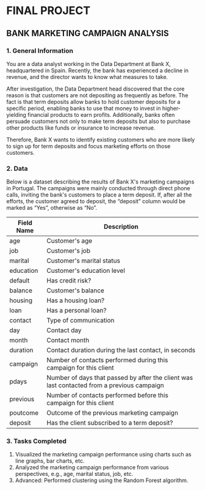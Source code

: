# FINAL PROJECT

## BANK MARKETING CAMPAIGN ANALYSIS

### 1. General Information

You are a data analyst working in the Data Department at Bank X, headquartered in Spain. Recently, the bank has experienced a decline in revenue, and the director wants to know what measures to take.

After investigation, the Data Department head discovered that the core reason is that customers are not depositing as frequently as before. The fact is that term deposits allow banks to hold customer deposits for a specific period, enabling banks to use that money to invest in higher-yielding financial products to earn profits. Additionally, banks often persuade customers not only to make term deposits but also to purchase other products like funds or insurance to increase revenue.

Therefore, Bank X wants to identify existing customers who are more likely to sign up for term deposits and focus marketing efforts on those customers.

### 2. Data

Below is a dataset describing the results of Bank X's marketing campaigns in Portugal. The campaigns were mainly conducted through direct phone calls, inviting the bank's customers to place a term deposit. If, after all the efforts, the customer agreed to deposit, the “deposit” column would be marked as “Yes”, otherwise as “No”.

| Field Name | Description |
|------------|-------------|
| age        | Customer's age |
| job        | Customer's job |
| marital    | Customer's marital status |
| education  | Customer's education level |
| default    | Has credit risk? |
| balance    | Customer's balance |
| housing    | Has a housing loan? |
| loan       | Has a personal loan? |
| contact    | Type of communication |
| day        | Contact day |
| month      | Contact month |
| duration   | Contact duration during the last contact, in seconds |
| campaign   | Number of contacts performed during this campaign for this client |
| pdays      | Number of days that passed by after the client was last contacted from a previous campaign |
| previous   | Number of contacts performed before this campaign for this client |
| poutcome   | Outcome of the previous marketing campaign |
| deposit    | Has the client subscribed to a term deposit? |

### 3. Tasks Completed

1. Visualized the marketing campaign performance using charts such as line graphs, bar charts, etc.
2. Analyzed the marketing campaign performance from various perspectives, e.g., age, marital status, job, etc.
3. Advanced: Performed clustering using the Random Forest algorithm.
